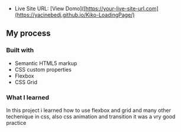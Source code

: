- Live Site URL: [View Domo]([https://your-live-site-url.com](https://yacinebedj.github.io/Kiko-LoadingPage/)

## My process

### Built with

- Semantic HTML5 markup
- CSS custom properties
- Flexbox
- CSS Grid


### What I learned
In this project i learned how to use flexbox and grid and many other techenique in css, also css animation and transition it was a vry good practice

